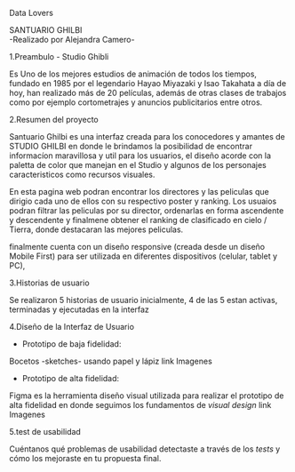 Data Lovers

SANTUARIO GHILBI
<br>
-Realizado por Alejandra Camero-
<br>


1.Preambulo - Studio Ghibli

Es Uno de los mejores estudios de animación de todos los tiempos, fundado en 1985  por el legendario Hayao Miyazaki y Isao Takahata a día de hoy, han realizado más de 20 películas, además de otras clases de trabajos como por ejemplo cortometrajes y anuncios publicitarios entre otros.

2.Resumen del proyecto

Santuario Ghilbi es una interfaz creada para los conocedores y amantes  de STUDIO GHILBI en donde le brindamos  la posibilidad de encontrar informacíon maravillosa y util para los usuarios, el  diseño acorde con la paletta de color que manejan en el Studio y algunos de los personajes caracteristicos como recursos visuales.

En esta pagina web podran encontrar los  directores y las peliculas que dirigio cada uno de ellos con su respectivo poster y ranking.
Los usuaios podran filtrar las peliculas por su director, ordenarlas en forma ascendente y descendente y finalmene obtener el ranking de clasificado en cielo / Tierra, donde destacaran las mejores peliculas.

finalmente cuenta con un diseño  responsive  (creada desde  un diseño Mobile First)  para ser utilizada en diferentes dispositivos (celular, tablet y PC),

3.Historias de usuario

Se realizaron 5 historias de usuario inicialmente, 4 de las 5 estan activas, terminadas y ejecutadas en la interfaz


4.Diseño de la Interfaz de Usuario

- Prototipo de baja fidelidad:

 Bocetos -sketches- usando papel y lápiz
 link Imagenes

- Prototipo de alta fidelidad:

Figma es la herramienta diseño visual utilizada para realizar el prototipo de alta fidelidad en donde seguimos los fundamentos de _visual design_
link Imagenes

5.test de usabilidad

 Cuéntanos
qué problemas de usabilidad detectaste a través de los _tests_ y cómo los
mejoraste en tu propuesta final.

